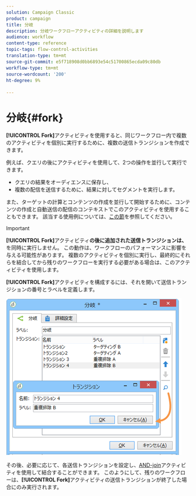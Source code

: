 ```yaml
---
solution: Campaign Classic
product: campaign
title: 分岐
description: 分岐ワークフローアクティビティの詳細を説明します
audience: workflow
content-type: reference
topic-tags: flow-control-activities
translation-type: tm+mt
source-git-commit: e5f718908d0bb6893e54c51700865ecda09c80db
workflow-type: tm+mt
source-wordcount: '200'
ht-degree: 9%

---
```



# 分岐{#fork}

**[!UICONTROL Fork]**&#x200B;アクティビティを使用すると、同じワークフロー内で複数のアクティビティを個別に実行するために、複数の送信トランジションを作成できます。

例えば、クエリの後にアクティビティを使用して、2つの操作を並行して実行できます。

* クエリの結果をオーディエンスに保存し、
* 複数の配信を送信するために、結果に対してセグメントを実行します。

また、ターゲットの計算とコンテンツの作成を並行して開始するために、コンテンツの作成と自動送信の配信のコンテキストでこのアクティビティを使用することもできます。 該当する使用例については、[この節](../../delivery/using/automating-via-workflows.md#creating-the-delivery-and-its-content)を参照してください。

>[!IMPORTANT]
>
>**[!UICONTROL Fork]**&#x200B;アクティビティ&#x200B;**の後に追加された送信トランジションは、**&#x200B;を同時に実行しません。 この動作は、ワークフローのパフォーマンスに影響を与える可能性があります。 複数のアクティビティを個別に実行し、最終的にそれらを結合してから残りのワークフローを実行する必要がある場合は、このアクティビティを使用します。

**[!UICONTROL Fork]**&#x200B;アクティビティを構成するには、それを開いて送信トランジションの番号とラベルを定義します。

![](assets/s_user_segmentation_fork.png)

その後、必要に応じて、各送信トランジションを設定し、[AND-join](../../workflow/using/and-join.md)アクティビティを使用して結合することができます。 このようにして、残りのワークフローは、**[!UICONTROL Fork]**&#x200B;アクティビティの送信トランジションが終了した場合にのみ実行されます。
